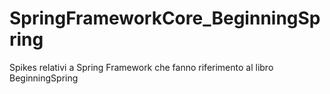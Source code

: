 # SpringFrameworkCore_BeginningSpring
Spikes relativi a Spring Framework che fanno riferimento al libro BeginningSpring
